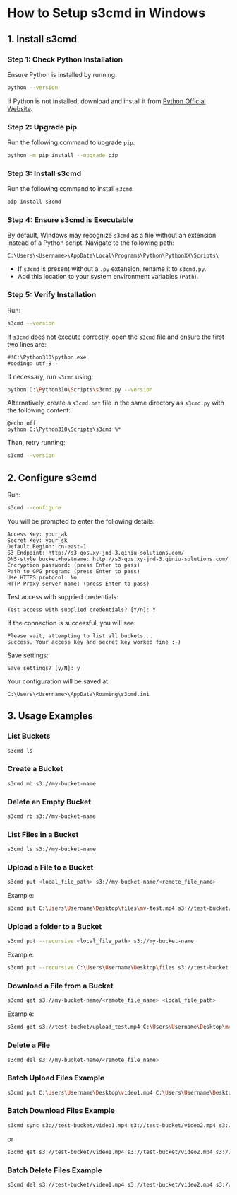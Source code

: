 # How to Setup s3cmd in Windows

## 1. Install s3cmd

### Step 1: Check Python Installation
Ensure Python is installed by running:

```sh
python --version
```

If Python is not installed, download and install it from [Python Official Website](https://www.python.org/downloads/).

### Step 2: Upgrade pip
Run the following command to upgrade `pip`:

```sh
python -m pip install --upgrade pip
```

### Step 3: Install s3cmd
Run the following command to install `s3cmd`:

```sh
pip install s3cmd
```

### Step 4: Ensure s3cmd is Executable
By default, Windows may recognize `s3cmd` as a file without an extension instead of a Python script. Navigate to the following path:

```
C:\Users\<Username>\AppData\Local\Programs\Python\PythonXX\Scripts\
```

- If `s3cmd` is present without a `.py` extension, rename it to `s3cmd.py`.
- Add this location to your system environment variables (`Path`).

### Step 5: Verify Installation
Run:

```sh
s3cmd --version
```

If `s3cmd` does not execute correctly, open the `s3cmd` file and ensure the first two lines are:

```
#!C:\Python310\python.exe
#coding: utf-8 -
```

If necessary, run `s3cmd` using:

```sh
python C:\Python310\Scripts\s3cmd.py --version
```

Alternatively, create a `s3cmd.bat` file in the same directory as `s3cmd.py` with the following content:

```
@echo off
python C:\Python310\Scripts\s3cmd %*
```

Then, retry running:

```sh
s3cmd --version
```

## 2. Configure s3cmd

Run:

```sh
s3cmd --configure
```

You will be prompted to enter the following details:

```
Access Key: your_ak
Secret Key: your_sk
Default Region: cn-east-1
S3 Endpoint: http://s3-qos.xy-jnd-3.qiniu-solutions.com/
DNS-style bucket+hostname: http://s3-qos.xy-jnd-3.qiniu-solutions.com/
Encryption password: (press Enter to pass)
Path to GPG program: (press Enter to pass)
Use HTTPS protocol: No
HTTP Proxy server name: (press Enter to pass)
```

Test access with supplied credentials:

```
Test access with supplied credentials? [Y/n]: Y
```

If the connection is successful, you will see:

```
Please wait, attempting to list all buckets...
Success. Your access key and secret key worked fine :-)
```

Save settings:

```
Save settings? [y/N]: y
```

Your configuration will be saved at:

```
C:\Users\<Username>\AppData\Roaming\s3cmd.ini
```

## 3. Usage Examples

### List Buckets
```sh
s3cmd ls
```

### Create a Bucket
```sh
s3cmd mb s3://my-bucket-name
```

### Delete an Empty Bucket
```sh
s3cmd rb s3://my-bucket-name
```

### List Files in a Bucket
```sh
s3cmd ls s3://my-bucket-name
```

### Upload a File to a Bucket
```sh
s3cmd put <local_file_path> s3://my-bucket-name/<remote_file_name>
```
Example:
```sh
s3cmd put C:\Users\Username\Desktop\files\mv-test.mp4 s3://test-bucket/upload_test.mp4
```
### Upload a folder to a Bucket
```sh
s3cmd put --recursive <local_file_path> s3://my-bucket-name
```
Example:
```sh
s3cmd put --recursive C:\Users\Username\Desktop\files s3://test-bucket
```

### Download a File from a Bucket
```sh
s3cmd get s3://my-bucket-name/<remote_file_name> <local_file_path>
```
Example:
```sh
s3cmd get s3://test-bucket/upload_test.mp4 C:\Users\Username\Desktop\mv_download.mp4
```

### Delete a File
```sh
s3cmd del s3://my-bucket-name/<remote_file_name>
```

### Batch Upload Files Example
```sh
s3cmd put C:\Users\Username\Desktop\video1.mp4 C:\Users\Username\Desktop\video2.mp4 C:\Users\Username\Desktop\video3.mp4 s3://test-bucket/
```

### Batch Download Files Example
```sh
s3cmd sync s3://test-bucket/video1.mp4 s3://test-bucket/video2.mp4 s3://test-bucket/video3.mp4 C:\Users\Username\Desktop\download_temp\
```
or
```sh
s3cmd get s3://test-bucket/video1.mp4 s3://test-bucket/video2.mp4 s3://test-bucket/video3.mp4 C:\Users\Username\Desktop\download_temp\
```

### Batch Delete Files Example
```sh
s3cmd del s3://test-bucket/video1.mp4 s3://test-bucket/video2.mp4 s3://test-bucket/video3.mp4
```

